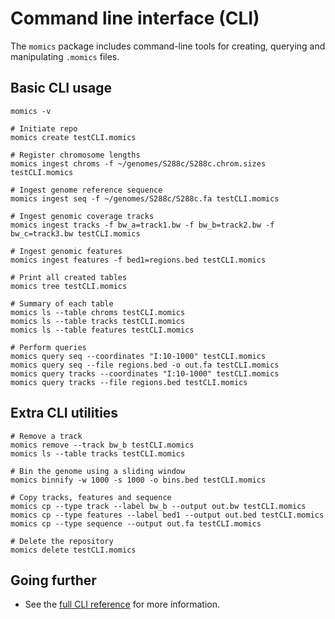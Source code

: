 # Command line interface (CLI)

The `momics` package includes command-line tools for creating, querying and manipulating `.momics` files.


## Basic CLI usage

```shell
momics -v

# Initiate repo
momics create testCLI.momics

# Register chromosome lengths
momics ingest chroms -f ~/genomes/S288c/S288c.chrom.sizes testCLI.momics

# Ingest genome reference sequence
momics ingest seq -f ~/genomes/S288c/S288c.fa testCLI.momics

# Ingest genomic coverage tracks
momics ingest tracks -f bw_a=track1.bw -f bw_b=track2.bw -f bw_c=track3.bw testCLI.momics

# Ingest genomic features
momics ingest features -f bed1=regions.bed testCLI.momics

# Print all created tables
momics tree testCLI.momics

# Summary of each table
momics ls --table chroms testCLI.momics
momics ls --table tracks testCLI.momics
momics ls --table features testCLI.momics

# Perform queries
momics query seq --coordinates "I:10-1000" testCLI.momics
momics query seq --file regions.bed -o out.fa testCLI.momics
momics query tracks --coordinates "I:10-1000" testCLI.momics
momics query tracks --file regions.bed testCLI.momics
```

## Extra CLI utilities

```shell
# Remove a track
momics remove --track bw_b testCLI.momics
momics ls --table tracks testCLI.momics

# Bin the genome using a sliding window
momics binnify -w 1000 -s 1000 -o bins.bed testCLI.momics

# Copy tracks, features and sequence
momics cp --type track --label bw_b --output out.bw testCLI.momics
momics cp --type features --label bed1 --output out.bed testCLI.momics
momics cp --type sequence --output out.fa testCLI.momics

# Delete the repository
momics delete testCLI.momics
```

## Going further

- See the [full CLI reference](../cli/index) for more information.
